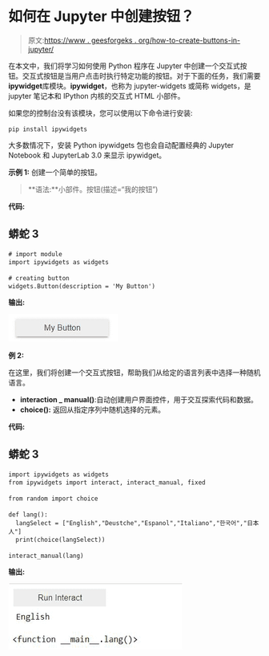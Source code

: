 # 如何在 Jupyter 中创建按钮？

> 原文:[https://www . geesforgeks . org/how-to-create-buttons-in-jupyter/](https://www.geeksforgeeks.org/how-to-create-buttons-in-jupyter/)

在本文中，我们将学习如何使用 Python 程序在 Jupyter 中创建一个交互式按钮。交互式按钮是当用户点击时执行特定功能的按钮。对于下面的任务，我们需要**ipywidget**库模块。**ipywidget**，也称为 jupyter-widgets 或简称 widgets，是 jupyter 笔记本和 IPython 内核的交互式 HTML 小部件。

如果您的控制台没有该模块，您可以使用以下命令进行安装:

```
pip install ipywidgets
```

大多数情况下，安装 Python ipywidgets 包也会自动配置经典的 Jupyter Notebook 和 JupyterLab 3.0 来显示 ipywidget。

**示例 1:** 创建一个简单的按钮。

> **语法:**小部件。按钮(描述=“我的按钮”)

**代码:**

## 蟒蛇 3

```
# import module
import ipywidgets as widgets

# creating button
widgets.Button(description = 'My Button')
```

**输出:**

![](img/5d5655bc658d67be16696d2a254e3c4d.png)

**例 2:**

在这里，我们将创建一个交互式按钮，帮助我们从给定的语言列表中选择一种随机语言。

*   **interaction _ manual()**:自动创建用户界面控件，用于交互探索代码和数据。
*   **choice():** 返回从指定序列中随机选择的元素。

**代码:**

## 蟒蛇 3

```
import ipywidgets as widgets
from ipywidgets import interact, interact_manual, fixed

from random import choice

def lang():
  langSelect = ["English","Deustche","Espanol","Italiano","한국어","日本人"]
  print(choice(langSelect))

interact_manual(lang)
```

**输出:**

![](img/379c1b7972db00b6f998eabeb5348c88.png)